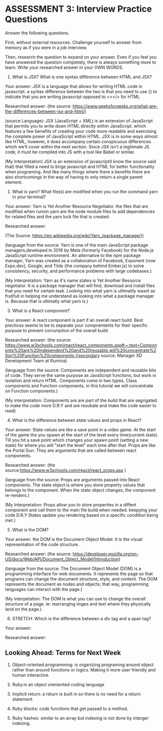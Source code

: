 # ASSESSMENT 3: Interview Practice Questions

Answer the following questions.

First, without external resources. Challenge yourself to answer from memory as if you were in a job interview.

Then, research the question to expand on your answer. Even if you feel you have answered the question completely, there is always something more to learn. Write your researched answer in your OWN WORDS.

1. What is JSX? What is one syntax difference between HTML and JSX?

Your answer: JSX is a language that allows for writing HTML code in javascript. a syntax difference between the two is that you need to use {} to indicate that you are writing javascript opposed to <></> for HTML

Researched answer: (the source: https://www.geeksforgeeks.org/what-are-the-differences-between-jsx-and-html/)

(source Language): JSX (JavaScript + XML) is an extension of JavaScript that permits you to write down HTML directly within JavaScript. which features a few benefits of creating your code more readable and exercising the complete power of JavaScript within HTML. JSX is in some ways almost like HTML, however, it does accompany certain conspicuous differences which we’ll cover within the next section. Since JSX isn’t a legitimate JS code, it must be compiled into JS with a tool like Babel or similar.

(My Interpretation)
JSX is an extension of javascript(I know the source said that) that filled a need to brige javascript and HTML for better functionality when programing. And like many things where there a benefits there are also shortcomings in the way of having to only return a single parent element. 

1. What is yarn? What file(s) are modified when you run the command yarn in your terminal?

Your answer: Yarn is Yet Another Resource Negotiator. the files that are modified when runnin yarn are the node module files to add dependencies for related files and the yarn lock file that is created.

Researched answer:

(The Source: https://en.wikipedia.org/wiki/Yarn_(package_manager))

(language from the source: Yarn is one of the main JavaScript package managers,developed in 2016 by Meta (formerly Facebook) for the Node.js JavaScript runtime environment. An alternative to the npm package manager, Yarn was created as a collaboration of Facebook, Exponent (now Expo.dev), Google, and Tilde (the company behind Ember.js) to solve consistency, security, and performance problems with large codebases.)

(My Interpretation: Yarn as it's name states is Yet Another Resource negotiator. It is a package manager that will find, download and install files that you need for certain task. Looking into what yarn is ultimatily wasnt as frutifull in helping me understand as looking into what a package manager is. Because that is ultimatly what yarn is.)

3. What is a React component?

Your answer: A react component is part if an overall react build. Best prectices seems to be to separate your compnentents for their specific purpose to prevent corrumption of the overall build.

Researched answer: 
(the source: https://www.w3schools.com/react/react_components.asp#:~:text=Components%20are%20independent%20and%20reusable,will%20concentrate%20on%20Function%20components.)(secondary source: Manager XD Development Team at Illumina)

(language from the source: Components are independent and reusable bits of code. They serve the same purpose as JavaScript functions, but work in isolation and return HTML.
Components come in two types, Class components and Function components, in this tutorial we will concentrate on Function components.)

(My interpretation: Components are are part of the build that are segrigated to make the code more D.R.Y and are resubale and make the code easier to read)

4. What is the difference between state values and props in React?

Your answer: State values are like a save point in a video game. At the start of the game the you spawn at the start of the level every time(current state). Till you hit a save point which changes your spawn point (setting a new state) for where you will "start the level" each time after that. Props are like the Portal Gun. They are arguments that are called between react components.

Researched answer:
(the source:https://www.w3schools.com/react/react_props.asp )

(language from the source: Props are arguments passed into React components.
The state object is where you store property values that belongs to the component.
When the state object changes, the component re-renders.)

(My Interpretation: Props allow you to store properties in a diffent component and call them to the main file build when needed. keepying your code D.R.Y
States update you rendering based on a specific condition being met.)

5. What is the DOM?

Your answer: the DOM is the Document Object Model. It is the visual representation of the code structure.

Researched answer: 
(the source: https://developer.mozilla.org/en-US/docs/Web/API/Document_Object_Model/Introduction)

(language from the source: 
The Document Object Model (DOM) is a programming interface for web documents. It represents the page so that programs can change the document structure, style, and content. The DOM represents the document as nodes and objects; that way, programming languages can interact with the page.)

(My interpetation: The DOM is what you can use to change the overall structure of a page. ie: rearranging imges and text where they physically land on the page.)

6. STRETCH: Which is the difference between a div tag and a span tag?

Your answer:

Researched answer:

## Looking Ahead: Terms for Next Week

1. Object-oriented programming: is organizing programing around object rather than around functions or logics. Making it more user friendly and human interactive.

2. Ruby:is an object oreniented coding language

3. Implicit return: a return is built in so there is no need for a return statement

4. Ruby blocks: code functions that get passed to a method.

5. Ruby hashes: similar to an array but indexing is not done by interger indexing.
